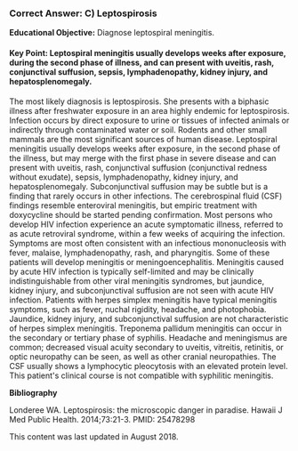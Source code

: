 
### Correct Answer: C) Leptospirosis 

**Educational Objective:** Diagnose leptospiral meningitis.

#### **Key Point:** Leptospiral meningitis usually develops weeks after exposure, during the second phase of illness, and can present with uveitis, rash, conjunctival suffusion, sepsis, lymphadenopathy, kidney injury, and hepatosplenomegaly.

The most likely diagnosis is leptospirosis. She presents with a biphasic illness after freshwater exposure in an area highly endemic for leptospirosis. Infection occurs by direct exposure to urine or tissues of infected animals or indirectly through contaminated water or soil. Rodents and other small mammals are the most significant sources of human disease. Leptospiral meningitis usually develops weeks after exposure, in the second phase of the illness, but may merge with the first phase in severe disease and can present with uveitis, rash, conjunctival suffusion (conjunctival redness without exudate), sepsis, lymphadenopathy, kidney injury, and hepatosplenomegaly. Subconjunctival suffusion may be subtle but is a finding that rarely occurs in other infections. The cerebrospinal fluid (CSF) findings resemble enteroviral meningitis, but empiric treatment with doxycycline should be started pending confirmation.
Most persons who develop HIV infection experience an acute symptomatic illness, referred to as acute retroviral syndrome, within a few weeks of acquiring the infection. Symptoms are most often consistent with an infectious mononucleosis with fever, malaise, lymphadenopathy, rash, and pharyngitis. Some of these patients will develop meningitis or meningoencephalitis. Meningitis caused by acute HIV infection is typically self-limited and may be clinically indistinguishable from other viral meningitis syndromes, but jaundice, kidney injury, and subconjunctival suffusion are not seen with acute HIV infection.
Patients with herpes simplex meningitis have typical meningitis symptoms, such as fever, nuchal rigidity, headache, and photophobia. Jaundice, kidney injury, and subconjunctival suffusion are not characteristic of herpes simplex meningitis.
Treponema pallidum meningitis can occur in the secondary or tertiary phase of syphilis. Headache and meningismus are common; decreased visual acuity secondary to uveitis, vitreitis, retinitis, or optic neuropathy can be seen, as well as other cranial neuropathies. The CSF usually shows a lymphocytic pleocytosis with an elevated protein level. This patient's clinical course is not compatible with syphilitic meningitis.

**Bibliography**

Londeree WA. Leptospirosis: the microscopic danger in paradise. Hawaii J Med Public Health. 2014;73:21-3. PMID: 25478298

This content was last updated in August 2018.